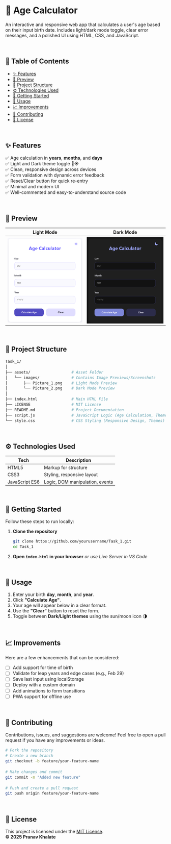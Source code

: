 # 🧮 Age Calculator

An interactive and responsive web app that calculates a user's age based on their input birth date. Includes light/dark mode toggle, clear error messages, and a polished UI using HTML, CSS, and JavaScript.

<br>

## 📌 Table of Contents

* [✨ Features](#-features)
* [📸 Preview](#-preview)
* [📁 Project Structure](#-project-structure)
* [⚙️ Technologies Used](#️-technologies-used)
* [🚀 Getting Started](#-getting-started)
* [🧪 Usage](#-usage)
* [📈 Improvements](#-improvements)
* [🤝 Contributing](#-contributing)
* [📄 License](#-license)
  
<br>

## ✨ Features

✅ Age calculation in **years**, **months**, and **days** <br>
✅ Light and Dark theme toggle 🌙☀️ <br>
✅ Clean, responsive design across devices <br>
✅ Form validation with dynamic error feedback <br>
✅ Reset/Clear button for quick re-entry <br>
✅ Minimal and modern UI <br>
✅ Well-commented and easy-to-understand source code 

<br>

## 📸 Preview

| Light Mode                                              | Dark Mode                                             |
| ------------------------------------------------------- | ----------------------------------------------------- |
| ![Light Preview](assets/images/Picture_1.png) | ![Dark Preview](assets/images/Picture_2.png) |

<br>

## 📁 Project Structure

```bash
Task_1/
│
├── assets/                  # Asset Folder
│   └── images/              # Contains Image Previews/Screenshots
│       ├── Picture_1.png    # Light Mode Preview
│       └── Picture_2.png    # Dark Mode Preview
│
├── index.html               # Main HTML File
├── LICENSE                  # MIT License
├── README.md                # Project Documentation
├── script.js                # JavaScript Logic (Age Calculation, Theme Toggle)
└── style.css                # CSS Styling (Responsive Design, Themes)
```

<br>

## ⚙️ Technologies Used

| Tech           | Description                     |
| -------------- | ------------------------------- |
| HTML5          | Markup for structure            |
| CSS3           | Styling, responsive layout      |
| JavaScript ES6 | Logic, DOM manipulation, events |

<br>

## 🚀 Getting Started

Follow these steps to run locally:

1. **Clone the repository**

   ```bash
   git clone https://github.com/yourusername/Task_1.git
   cd Task_1
   ```

2. **Open `index.html` in your browser**
   *or use Live Server in VS Code*

<br>

## 🧪 Usage

1. Enter your birth **day**, **month**, and **year**.
2. Click **"Calculate Age"**.
3. Your age will appear below in a clear format.
4. Use the **"Clear"** button to reset the form.
5. Toggle between **Dark/Light themes** using the sun/moon icon 🌗

<br>

## 📈 Improvements

Here are a few enhancements that can be considered:

* [ ] Add support for time of birth
* [ ] Validate for leap years and edge cases (e.g., Feb 29)
* [ ] Save last input using localStorage
* [ ] Deploy with a custom domain
* [ ] Add animations to form transitions
* [ ] PWA support for offline use

<br>

## 🤝 Contributing

Contributions, issues, and suggestions are welcome!
Feel free to open a pull request if you have any improvements or ideas.

```bash
# Fork the repository
# Create a new branch
git checkout -b feature/your-feature-name

# Make changes and commit
git commit -m "Added new feature"

# Push and create a pull request
git push origin feature/your-feature-name
```

<br>

## 📄 License

This project is licensed under the [MIT License](LICENSE). <br>
**© 2025 Pranav Khalate**

<br>





